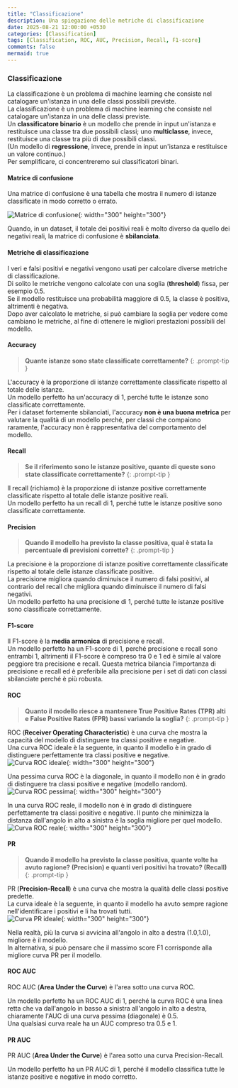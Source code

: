 ```yaml
---
title: "Classificazione"
description: Una spiegazione delle metriche di classificazione
date: 2025-08-21 12:00:00 +0530
categories: [Classification]
tags: [Classification, ROC, AUC, Precision, Recall, F1-score]
comments: false
mermaid: true
---
```



### Classificazione

La classificazione è un problema di machine learning che consiste nel catalogare un'istanza in una delle classi possibili previste.  
La classificazione è un problema di machine learning che consiste nel catalogare un'istanza in una delle classi previste.  
Un **classificatore binario** è un modello che prende in input un'istanza e restituisce una classe tra due possibili classi; uno **multiclasse**, invece, restituisce una classe tra più di due possibili classi.  
(Un modello di **regressione**, invece, prende in input un'istanza e restituisce un valore continuo.)  
Per semplificare, ci concentreremo sui classificatori binari.  

#### Matrice di confusione

Una matrice di confusione è una tabella che mostra il numero di istanze classificate in modo corretto o errato.

![Matrice di confusione](/assets/images/confusion_matrix.svg){: width="300" height="300"}

Quando, in un dataset, il totale dei positivi reali è molto diverso da quello dei negativi reali, la matrice di confusione è **sbilanciata**.  



#### Metriche di classificazione

I veri e falsi positivi e negativi vengono usati per calcolare diverse metriche di classificazione.  
Di solito le metriche vengono calcolate con una soglia (**threshold**) fissa, per esempio 0.5.  
Se il modello restituisce una probabilità maggiore di 0.5, la classe è positiva, altrimenti è negativa.  
Dopo aver calcolato le metriche, si può cambiare la soglia per vedere come cambiano le metriche, al fine di ottenere le migliori prestazioni possibili del modello.  

#### Accuracy
> **Quante istanze sono state classificate correttamente?**
{: .prompt-tip }

L'accuracy è la proporzione di istanze correttamente classificate rispetto al totale delle istanze.  
Un modello perfetto ha un'accuracy di 1, perché tutte le istanze sono classificate correttamente.  
Per i dataset fortemente sbilanciati, l'accuracy **non è una buona metrica** per valutare la qualità di un modello perché, per classi che compaiono raramente, l'accuracy non è rappresentativa del comportamento del modello.  


#### Recall
> **Se il riferimento sono le istanze positive, quante di queste sono state classificate correttamente?**
{: .prompt-tip }

Il recall (richiamo) è la proporzione di istanze positive correttamente classificate rispetto al totale delle istanze positive reali.  
Un modello perfetto ha un recall di 1, perché tutte le istanze positive sono classificate correttamente.  

#### Precision
> **Quando il modello ha previsto la classe positiva, qual è stata la percentuale di previsioni corrette?**
{: .prompt-tip }

La precisione è la proporzione di istanze positive correttamente classificate rispetto al totale delle istanze classificate positive.  
La precisione migliora quando diminuisce il numero di falsi positivi, al contrario del recall che migliora quando diminuisce il numero di falsi negativi.  
Un modello perfetto ha una precisione di 1, perché tutte le istanze positive sono classificate correttamente.  

#### F1-score
Il F1-score è la **media armonica** di precisione e recall.  
Un modello perfetto ha un F1-score di 1, perché precisione e recall sono entrambi 1, altrimenti il F1-score è compreso tra 0 e 1 ed è simile al valore peggiore tra precisione e recall. 
Questa metrica bilancia l'importanza di precisione e recall ed è preferibile alla precisione per i set di dati con classi sbilanciate perché è più robusta.  


#### ROC
> **Quanto il modello riesce a mantenere True Positive Rates (TPR) alti e False Positive Rates (FPR) bassi variando la soglia?**
{: .prompt-tip }

ROC (**Receiver Operating Characteristic**) è una curva che mostra la capacità del modello di distinguere tra classi positive e negative.  
Una curva ROC ideale è la seguente, in quanto il modello è in grado di distinguere perfettamente tra classi positive e negative.  
![Curva ROC ideale](/assets/images/roc_ideal.svg){: width="300" height="300"}


Una pessima curva ROC è la diagonale, in quanto il modello non è in grado di distinguere tra classi positive e negative (modello random).
![Curva ROC pessima](/assets/images/roc_bad.svg){: width="300" height="300"}



In una curva ROC reale, il modello non è in grado di distinguere perfettamente tra classi positive e negative. 
Il punto che minimizza la distanza dall'angolo in alto a sinistra è la soglia migliore per quel modello.
![Curva ROC reale](/assets/images/roc_real.svg){: width="300" height="300"}


#### PR
> **Quando il modello ha previsto la classe positiva, quante volte ha avuto ragione? (Precision) e quanti veri positivi ha trovato? (Recall)**
{: .prompt-tip }

PR (**Precision-Recall**) è una curva che mostra la qualità delle classi positive predette.  
La curva ideale è la seguente, in quanto il modello ha avuto sempre ragione nell'identificare i positivi e li ha trovati tutti.  
![Curva PR ideale](/assets/images/pr_ideal.svg){: width="300" height="300"}

Nella realtà, più la curva si avvicina all'angolo in alto a destra (1.0,1.0), migliore è il modello.  
In alternativa, si può pensare che il massimo score F1 corrisponde alla migliore curva PR per il modello.





#### ROC AUC
ROC AUC (**Area Under the Curve**) è l'area sotto una curva ROC.  

Un modello perfetto ha un ROC AUC di 1, perché la curva ROC è una linea retta che va dall'angolo in basso a sinistra all'angolo in alto a destra, chiaramente l'AUC di una curva pessima (diagonale) è 0.5.  
Una qualsiasi curva reale ha un AUC compreso tra 0.5 e 1.  

#### PR AUC
PR AUC (**Area Under the Curve**) è l'area sotto una curva Precision-Recall.  

Un modello perfetto ha un PR AUC di 1, perché il modello classifica tutte le istanze positive e negative in modo corretto.  







